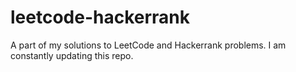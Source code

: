 # leetcode-hackerrank
A part of my solutions to LeetCode and Hackerrank problems. I am constantly updating this repo.
